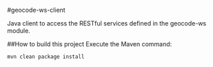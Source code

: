 #geocode-ws-client

Java client to access the RESTful services defined in the geocode-ws module.
   
##How to build this project
Execute the Maven command:

```
mvn clean package install
```
